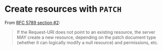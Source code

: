 # Create resources with `PATCH`

From [RFC 5789 section #2](https://tools.ietf.org/html/rfc5789#section-2):

> If the Request-URI does not point to an existing resource, the server MAY create a new resource, depending on the patch document type (whether it can logically modify a null resource) and permissions, etc.
